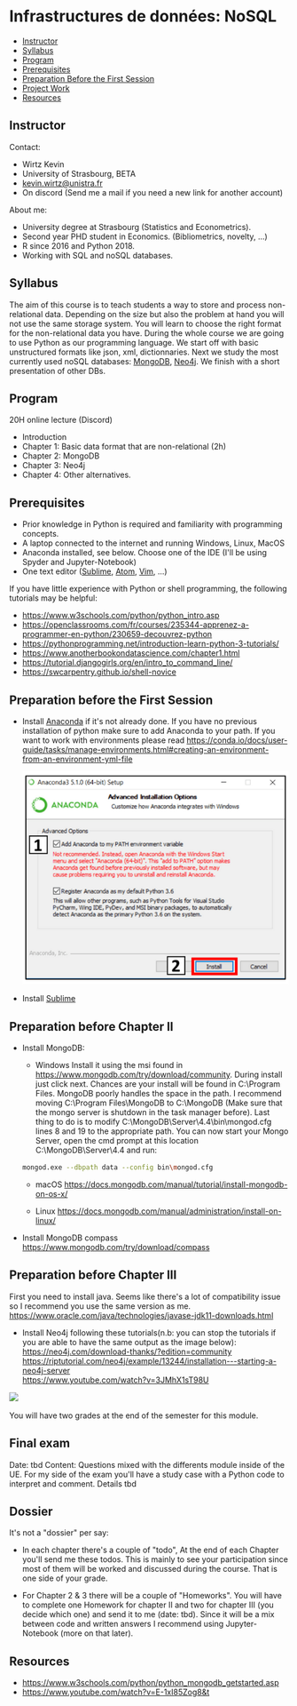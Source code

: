 #  Infrastructures de données: NoSQL

- [Instructor](#Instructor)
- [Syllabus](#Syllabus)
- [Program](#Program)
- [Prerequisites](#Prerequisites)
- [Preparation Before the First Session](#Preparation)
- [Project Work](#Project)
- [Resources](#Resources)

<a name="Instructor"></a>
## Instructor
Contact:
 - Wirtz Kevin
 - University of Strasbourg, BETA
 - kevin.wirtz@unistra.fr
 - On discord (Send me a mail if you need a new link for another account)

About me:
 - University degree at Strasbourg (Statistics and Econometrics).
 - Second year PHD student in Economics.  (Bibliometrics, novelty, ...)
 - R since 2016 and Python 2018.
 - Working with SQL and noSQL databases.


<a name="Syllabus"></a>
## Syllabus 

The aim of this course is to teach students a way to store and process non-relational data. Depending on the size but also the problem at hand you will not use the same storage system. You will learn to choose the right format for the non-relational data you have.
During the whole course we are going to use Python as our programming language. We start off with basic unstructured formats like json, xml, dictionnaries. Next we study the most currently used noSQL databases: [MongoDB](https://www.mongodb.com/), [Neo4j](https://neo4j.com/download-neo4j-now). We finish with a short presentation of other DBs. 


<a name="Program"></a>
## Program 

20H online lecture (Discord)

- Introduction
- Chapter 1:  Basic data format that are non-relational (2h)
- Chapter 2:  MongoDB
- Chapter 3:  Neo4j
- Chapter 4:  Other alternatives.

<a name="Prerequisites"></a>
## Prerequisites

- Prior knowledge in Python is required and familiarity with programming concepts.
- A laptop connected to the internet and running Windows, Linux, MacOS
- Anaconda installed, see below. Choose one of the IDE (I'll be using Spyder and Jupyter-Notebook)
- One text editor ([Sublime](https://www.sublimetext.com/), [Atom](https://atom.io/), [Vim](https://www.vim.org/), ...)


If you have little experience with Python or shell programming, the following tutorials may be helpful:

- https://www.w3schools.com/python/python_intro.asp
- https://openclassrooms.com/fr/courses/235344-apprenez-a-programmer-en-python/230659-decouvrez-python
- https://pythonprogramming.net/introduction-learn-python-3-tutorials/
- https://www.anotherbookondatascience.com/chapter1.html
- https://tutorial.djangogirls.org/en/intro_to_command_line/
- https://swcarpentry.github.io/shell-novice


<a name="Preparation"></a>
## Preparation before the First Session

- Install [Anaconda](https://www.anaconda.com/products/individual) if it's not already done. If you have no previous installation of python make sure to add Anaconda to your path. If you want to work with environments please read https://conda.io/docs/user-guide/tasks/manage-environments.html#creating-an-environment-from-an-environment-yml-file
    
    <img src="img/conda.png">

- Install [Sublime](https://www.sublimetext.com/3)

## Preparation before Chapter II

- Install MongoDB:
    * Windows
        Install it using the msi found in https://www.mongodb.com/try/download/community. During install just click next. Chances are your install will be found in C:\Program Files. MongoDB poorly handles the space in the path. I recommend moving C:\Program Files\MongoDB to C:\MongoDB (Make sure that the mongo server is shutdown in the task manager before). Last thing to do is to modify C:\MongoDB\Server\4.4\bin\mongod.cfg lines 8 and 19 to the appropriate path.
        You can now start your Mongo Server, open the cmd prompt at this location C:\MongoDB\Server\4.4 and run:
    ```bash
    mongod.exe --dbpath data --config bin\mongod.cfg
   ```
   * macOS
   https://docs.mongodb.com/manual/tutorial/install-mongodb-on-os-x/
   
   * Linux
   https://docs.mongodb.com/manual/administration/install-on-linux/

- Install MongoDB compass https://www.mongodb.com/try/download/compass

## Preparation before Chapter III

First you need to install java. Seems like there's a lot of compatibility issue so I recommend you use the same version as me. 
https://www.oracle.com/java/technologies/javase-jdk11-downloads.html

- Install Neo4j following these tutorials(n.b: you can stop the tutorials if you are able to have the same output as the image below):
    https://neo4j.com/download-thanks/?edition=community \
    https://riptutorial.com/neo4j/example/13244/installation---starting-a-neo4j-server \
    https://www.youtube.com/watch?v=3JMhX1sT98U 

<img src="img/Neo4j_setup.png">


<a name="Evaluation system"></a>

You will have two grades at the end of the semester for this module. 

## Final exam

Date: tbd 
Content: Questions mixed with the differents module inside of the UE. For my side of the exam you'll have a study case with a Python code to interpret and comment. Details tbd

## Dossier

It's not a "dossier" per say:

- In each chapter there's a couple of "todo", At the end of each Chapter you'll send me these todos. This is mainly to see your participation since most of them will be worked and discussed during the course. That is one side of your grade.

- For Chapter 2 & 3 there will be a couple of "Homeworks". You will have to complete one Homework for chapter II and two for chapter III (you decide which one) and send it to me (date: tbd). Since it will be a mix between code and written answers I recommend using Jupyter-Notebook (more on that later).

<a name="Resources"></a>
## Resources

- https://www.w3schools.com/python/python_mongodb_getstarted.asp
- https://www.youtube.com/watch?v=E-1xI85Zog8&t